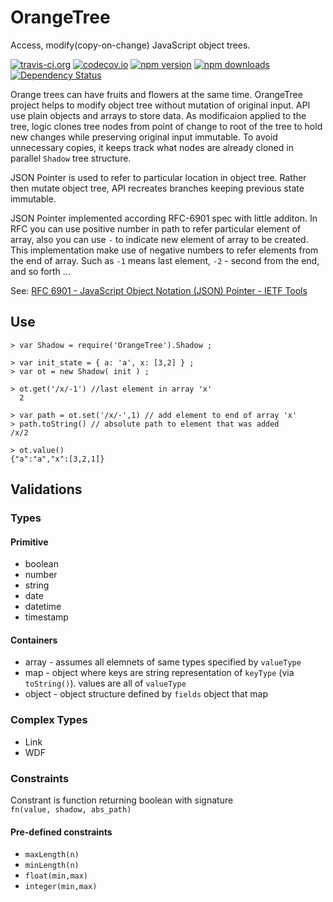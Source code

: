 # OrangeTree
Access, modify(copy-on-change) JavaScript object trees.

[![travis-ci.org](https://travis-ci.org/walnutgeek/OrangeTree.svg?branch=master)](https://travis-ci.org/walnutgeek/OrangeTree)
[![codecov.io](https://codecov.io/github/walnutgeek/OrangeTree/coverage.svg?branch=master)](https://codecov.io/github/walnutgeek/OrangeTree?branch=master)
[![npm version](https://badge.fury.io/js/OrangeTree.svg)](https://www.npmjs.com/package/OrangeTree)
[![npm downloads](https://img.shields.io/npm/dm/OrangeTree.svg)](https://npmjs.org/package/OrangeTree)
[![Dependency Status](https://gemnasium.com/walnutgeek/OrangeTree.svg)](https://gemnasium.com/walnutgeek/OrangeTree)

Orange trees can have fruits and flowers at the same time. 
OrangeTree project helps to modify object tree without mutation 
of original input. API use plain objects and arrays to store data. 
As modificaion applied to the tree, logic clones tree nodes from 
point of change to root of the tree to hold new changes while preserving
original input immutable. To avoid unnecessary copies, it keeps track 
what nodes are already cloned in parallel `Shadow` tree structure.

JSON Pointer is used to refer to particular location
in object tree. Rather then mutate object tree, API
recreates branches keeping previous state immutable.

JSON Pointer implemented according RFC-6901 spec with little additon.
In RFC you can use positive number in path to refer particular element
of array, also you can use `-` to indicate new element of array to be
created. This implementation make use of negative numbers to refer
elements from the end of array. Such as `-1` means last element, `-2` -
second from the end, and so forth ...


See:
[RFC 6901 - JavaScript Object Notation (JSON) Pointer - IETF Tools](https://tools.ietf.org/html/rfc6901)

## Use

```
> var Shadow = require('OrangeTree').Shadow ;

> var init_state = { a: 'a', x: [3,2] } ;
> var ot = new Shadow( init ) ;

> ot.get('/x/-1') //last element in array 'x'
  2

> var path = ot.set('/x/-',1) // add element to end of array 'x'
> path.toString() // absolute path to element that was added
/x/2

> ot.value()
{"a":"a","x":[3,2,1]}

```
## Validations


### Types

#### Primitive 
  * boolean
  * number
  * string
  * date
  * datetime
  * timestamp
  
#### Containers
  * array - assumes all elemnets of same types specified by `valueType`
  * map - object where keys are string representation of `keyType` (via
    `toString()`). values are all of `valueType`
  * object - object structure defined by `fields` object that map 
    
### Complex Types
  * Link
  * WDF
  
### Constraints

Constrant is function returning boolean with signature  
`fn(value, shadow, abs_path)`

#### Pre-defined constraints
   * `maxLength(n)`
   * `minLength(n)`
   * `float(min,max)`
   * `integer(min,max)`
   


